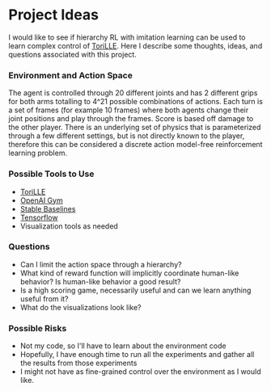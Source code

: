 # Project Ideas
I would like to see if hierarchy RL with imitation learning can be used to learn complex control of [ToriLLE](https://github.com/Miffyli/ToriLLE). Here I describe some thoughts, ideas, and questions associated with this project. 

### Environment and Action Space
The agent is controlled through 20 different joints and has 2 different grips for both arms totalling to 4^21 possible combinations of actions. Each turn is a set of frames (for example 10 frames) where both agents change their joint positions and play through the frames. Score is based off damage to the other player. There is an underlying set of physics that is parameterized through a few different settings, but is not directly known to the player, therefore this can be considered a discrete action model-free reinforcement learning problem.

### Possible Tools to Use
* [ToriLLE](https://github.com/Miffyli/ToriLLE)
* [OpenAI Gym](https://gym.openai.com/)
* [Stable Baselines](https://stable-baselines.readthedocs.io/en/master/guide/rl.html)
* [Tensorflow](https://www.tensorflow.org/)
* Visualization tools as needed

### Questions
* Can I limit the action space through a hierarchy?
* What kind of reward function will implicitly coordinate human-like behavior? Is human-like behavior a good result?
* Is a high scoring game, necessarily useful and can we learn anything useful from it?
* What do the visualizations look like?

### Possible Risks
* Not my code, so I'll have to learn about the environment code
* Hopefully, I have enough time to run all the experiments and gather all the results from those experiments
* I might not have as fine-grained control over the environment as I would like. 

